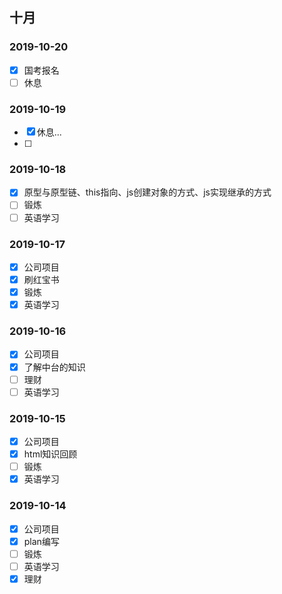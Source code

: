 ## 十月

### 2019-10-20
- [x] 国考报名
- [ ]  休息

### 2019-10-19
- [x] 休息...
- [ ] 

### 2019-10-18
- [x] 原型与原型链、this指向、js创建对象的方式、js实现继承的方式
- [ ] 锻炼
- [ ] 英语学习

### 2019-10-17
- [x] 公司项目
- [x] 刷红宝书
- [x] 锻炼
- [x] 英语学习

### 2019-10-16
- [x] 公司项目
- [x] 了解中台的知识
- [ ] 理财
- [ ] 英语学习

### 2019-10-15
- [x] 公司项目
- [x] html知识回顾
- [ ] 锻炼
- [X] 英语学习

### 2019-10-14
- [x] 公司项目
- [x] plan编写
- [ ] 锻炼
- [ ] 英语学习
- [x] 理财
